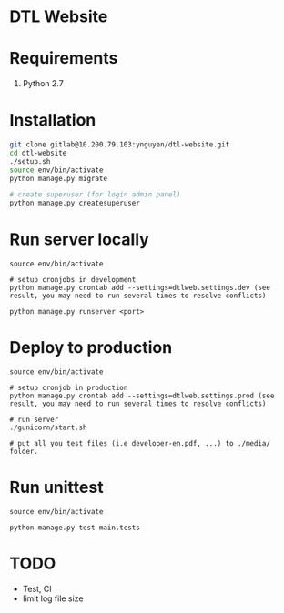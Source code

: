 DTL Website
=====================================

# Requirements
1. Python 2.7

# Installation
```bash
git clone gitlab@10.200.79.103:ynguyen/dtl-website.git
cd dtl-website
./setup.sh
source env/bin/activate
python manage.py migrate

# create superuser (for login admin panel)
python manage.py createsuperuser

```
# Run server locally
```
source env/bin/activate

# setup cronjobs in development
python manage.py crontab add --settings=dtlweb.settings.dev (see result, you may need to run several times to resolve conflicts)

python manage.py runserver <port>
```

# Deploy to production
```
source env/bin/activate

# setup cronjob in production
python manage.py crontab add --settings=dtlweb.settings.prod (see result, you may need to run several times to resolve conflicts)

# run server
./gunicorn/start.sh

# put all you test files (i.e developer-en.pdf, ...) to ./media/ folder.
```

# Run unittest
```
source env/bin/activate

python manage.py test main.tests
```

# TODO
- Test, CI
- limit log file size
